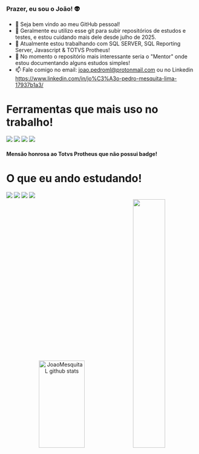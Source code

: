 ### Prazer, eu sou o João! 👽

- 🔎 Seja bem vindo ao meu GitHub pessoal!
- 📜 Geralmente eu utilizo esse git para subir repositórios de estudos e testes, e estou cuidando mais dele desde julho de 2025.
- 🔭 Atualmente estou trabalhando com SQL SERVER, SQL Reporting Server, Javascript & TOTVS Protheus!
- 🌱 No momento o repositório mais interessante seria o "Mentor" onde estou documentando alguns estudos simples!
- 📫 Fale comigo no email: joao.pedroml@protonmail.com ou no Linkedin https://www.linkedin.com/in/jo%C3%A3o-pedro-mesquita-lima-17937b1a3/

<div>
  <h1> Ferramentas que mais uso no trabalho!</h1>
  <img src="https://img.shields.io/badge/github-%23121011.svg?style=for-the-badge&logo=github&logoColor=white"/>
  <img src="https://img.shields.io/badge/Microsoft%20SQL%20Server-CC2927?style=for-the-badge&logo=microsoft%20sql%20server&logoColor=white"/>
  <img src="https://img.shields.io/badge/Windows_11-0078d4?style=for-the-badge&logo=windows-11&logoColor=white"/>
  <img src="https://img.shields.io/badge/VSCode-0078D4?style=for-the-badge&logo=visual%20studio%20code&logoColor=white"/>
  <h4> Mensão honrosa ao Totvs Protheus que não possui badge!</h4>
</div>

<div>
  <h1> O que eu ando estudando!</h1>
  <img src="https://img.shields.io/badge/JavaScript-323330?style=for-the-badge&logo=javascript&logoColor=F7DF1E"/>
  <img src="https://img.shields.io/badge/node.js-6DA55F?style=for-the-badge&logo=node.js&logoColor=white"/>
  <img src="https://img.shields.io/badge/express.js-%23404d59.svg?style=for-the-badge&logo=express&logoColor=%2361DAFB"/>
  <img src="https://img.shields.io/badge/react-%2320232a.svg?style=for-the-badge&logo=react&logoColor=%2361DAFB"/>
</div>

<div align="center">
<img width="49%" height="230em" src="https://github-readme-stats.vercel.app/api?username=joaomesquital&show_icons=true&theme=dark" alt="JoaoMesquitaL github stats"/>
<img width="41%" heigth="180em" src="https://github-readme-stats.vercel.app/api/top-langs/?username=JoaoMesquitaL&layout=compact&theme=dark"/>
</div>

<!-- Grafico de frequencia
[![Ashutosh's github activity graph](https://github-readme-activity-graph.cyclic.app/graph?username=JoaoMesquitaL&bg_color=000000&color=ffffff&line=ffffff&point=00bfff&area=true&hide_border=true)](https://github.com/ashutosh00710/github-readme-activity-graph)
-->


<!--
  ![Javascript](https://img.shields.io/badge/JavaScript-323330?style=for-the-badge&logo=javascript&logoColor=F7DF1E)
  ![Bootstrap](https://img.shields.io/badge/Bootstrap-563D7C?style=for-the-badge&logo=bootstrap&logoColor=white)
  ![HTML](https://img.shields.io/badge/HTML5-E34F26?style=for-the-badge&logo=html5&logoColor=white)
  ![PHP](https://img.shields.io/badge/PHP-777BB4?style=for-the-badge&logo=php&logoColor=white)
-->
